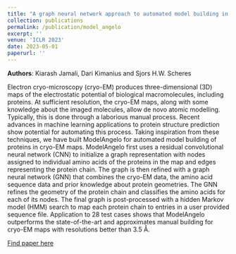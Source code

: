 ```yaml
---
title: "A graph neural network approach to automated model building in cryo-EM maps"
collection: publications
permalink: /publication/model_angelo
excerpt: ''
venue: 'ICLR 2023'
date: 2023-05-01
paperurl: ''
---
```

**Authors**: Kiarash Jamali, Dari Kimanius and Sjors H.W. Scheres 

Electron cryo-microscopy (cryo-EM) produces three-dimensional (3D) maps of the electrostatic potential of biological macromolecules, including proteins. At sufficient resolution, the cryo-EM maps, along with some knowledge about the imaged molecules, allow de novo atomic modelling. Typically, this is done through a laborious manual process. Recent advances in machine learning applications to protein structure prediction show potential for automating this process. Taking inspiration from these techniques, we have built ModelAngelo for automated model building of proteins in cryo-EM maps. ModelAngelo first uses a residual convolutional neural network (CNN) to initialize a graph representation with nodes assigned to individual amino acids of the proteins in the map and edges representing the protein chain. The graph is then refined with a graph neural network (GNN) that combines the cryo-EM data, the amino acid sequence data and prior knowledge about protein geometries. The GNN refines the geometry of the protein chain and classifies the amino acids for each of its nodes. The final graph is post-processed with a hidden Markov model (HMM) search to map each protein chain to entries in a user provided sequence file. Application to 28 test cases shows that ModelAngelo outperforms the state-of-the-art and approximates manual building for cryo-EM maps with resolutions better than 3.5 Å.

[Find paper here](https://arxiv.org/abs/2210.00006)
